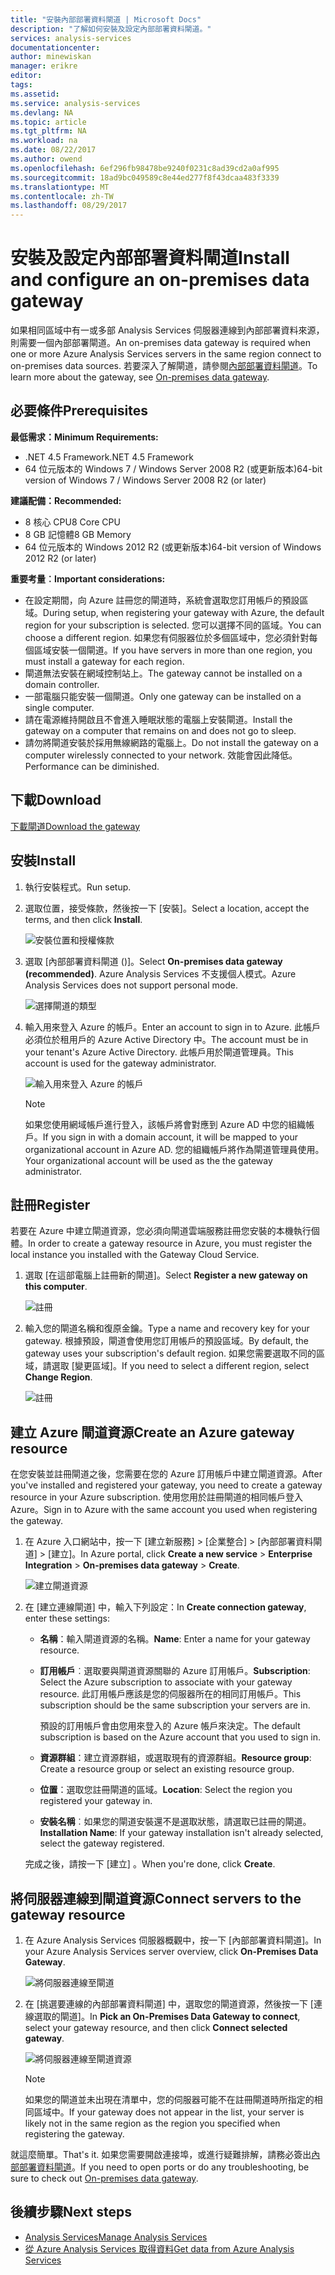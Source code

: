 ```yaml
---
title: "安裝內部部署資料閘道 | Microsoft Docs"
description: "了解如何安裝及設定內部部署資料閘道。"
services: analysis-services
documentationcenter: 
author: minewiskan
manager: erikre
editor: 
tags: 
ms.assetid: 
ms.service: analysis-services
ms.devlang: NA
ms.topic: article
ms.tgt_pltfrm: NA
ms.workload: na
ms.date: 08/22/2017
ms.author: owend
ms.openlocfilehash: 6ef296fb98478be9240f0231c8ad39cd2a0af995
ms.sourcegitcommit: 18ad9bc049589c8e44ed277f8f43dcaa483f3339
ms.translationtype: MT
ms.contentlocale: zh-TW
ms.lasthandoff: 08/29/2017
---
```

# <a name="install-and-configure-an-on-premises-data-gateway"></a><span data-ttu-id="0bfa9-103">安裝及設定內部部署資料閘道</span><span class="sxs-lookup"><span data-stu-id="0bfa9-103">Install and configure an on-premises data gateway</span></span>
<span data-ttu-id="0bfa9-104">如果相同區域中有一或多部 Analysis Services 伺服器連線到內部部署資料來源，則需要一個內部部署閘道。</span><span class="sxs-lookup"><span data-stu-id="0bfa9-104">An on-premises data gateway is required when one or more Azure Analysis Services servers in the same region connect to on-premises data sources.</span></span> <span data-ttu-id="0bfa9-105">若要深入了解閘道，請參閱[內部部署資料閘道](analysis-services-gateway.md)。</span><span class="sxs-lookup"><span data-stu-id="0bfa9-105">To learn more about the gateway, see [On-premises data gateway](analysis-services-gateway.md).</span></span>

## <a name="prerequisites"></a><span data-ttu-id="0bfa9-106">必要條件</span><span class="sxs-lookup"><span data-stu-id="0bfa9-106">Prerequisites</span></span>
<span data-ttu-id="0bfa9-107">**最低需求：**</span><span class="sxs-lookup"><span data-stu-id="0bfa9-107">**Minimum Requirements:**</span></span>

* <span data-ttu-id="0bfa9-108">.NET 4.5 Framework</span><span class="sxs-lookup"><span data-stu-id="0bfa9-108">.NET 4.5 Framework</span></span>
* <span data-ttu-id="0bfa9-109">64 位元版本的 Windows 7 / Windows Server 2008 R2 (或更新版本)</span><span class="sxs-lookup"><span data-stu-id="0bfa9-109">64-bit version of Windows 7 / Windows Server 2008 R2 (or later)</span></span>

<span data-ttu-id="0bfa9-110">**建議配備：**</span><span class="sxs-lookup"><span data-stu-id="0bfa9-110">**Recommended:**</span></span>

* <span data-ttu-id="0bfa9-111">8 核心 CPU</span><span class="sxs-lookup"><span data-stu-id="0bfa9-111">8 Core CPU</span></span>
* <span data-ttu-id="0bfa9-112">8 GB 記憶體</span><span class="sxs-lookup"><span data-stu-id="0bfa9-112">8 GB Memory</span></span>
* <span data-ttu-id="0bfa9-113">64 位元版本的 Windows 2012 R2 (或更新版本)</span><span class="sxs-lookup"><span data-stu-id="0bfa9-113">64-bit version of Windows 2012 R2 (or later)</span></span>

<span data-ttu-id="0bfa9-114">**重要考量︰**</span><span class="sxs-lookup"><span data-stu-id="0bfa9-114">**Important considerations:**</span></span>

* <span data-ttu-id="0bfa9-115">在設定期間，向 Azure 註冊您的閘道時，系統會選取您訂用帳戶的預設區域。</span><span class="sxs-lookup"><span data-stu-id="0bfa9-115">During setup, when registering your gateway with Azure, the default region for your subscription is selected.</span></span> <span data-ttu-id="0bfa9-116">您可以選擇不同的區域。</span><span class="sxs-lookup"><span data-stu-id="0bfa9-116">You can choose a different region.</span></span> <span data-ttu-id="0bfa9-117">如果您有伺服器位於多個區域中，您必須針對每個區域安裝一個閘道。</span><span class="sxs-lookup"><span data-stu-id="0bfa9-117">If you have servers in more than one region, you must install a gateway for each region.</span></span> 
* <span data-ttu-id="0bfa9-118">閘道無法安裝在網域控制站上。</span><span class="sxs-lookup"><span data-stu-id="0bfa9-118">The gateway cannot be installed on a domain controller.</span></span>
* <span data-ttu-id="0bfa9-119">一部電腦只能安裝一個閘道。</span><span class="sxs-lookup"><span data-stu-id="0bfa9-119">Only one gateway can be installed on a single computer.</span></span>
* <span data-ttu-id="0bfa9-120">請在電源維持開啟且不會進入睡眠狀態的電腦上安裝閘道。</span><span class="sxs-lookup"><span data-stu-id="0bfa9-120">Install the gateway on a computer that remains on and does not go to sleep.</span></span>
* <span data-ttu-id="0bfa9-121">請勿將閘道安裝於採用無線網路的電腦上。</span><span class="sxs-lookup"><span data-stu-id="0bfa9-121">Do not install the gateway on a computer wirelessly connected to your network.</span></span> <span data-ttu-id="0bfa9-122">效能會因此降低。</span><span class="sxs-lookup"><span data-stu-id="0bfa9-122">Performance can be diminished.</span></span>


## <span data-ttu-id="0bfa9-123"><a name="download"></a>下載</span><span class="sxs-lookup"><span data-stu-id="0bfa9-123"><a name="download"></a>Download</span></span>
 [<span data-ttu-id="0bfa9-124">下載閘道</span><span class="sxs-lookup"><span data-stu-id="0bfa9-124">Download the gateway</span></span>](https://aka.ms/azureasgateway)

## <span data-ttu-id="0bfa9-125"><a name="install"></a>安裝</span><span class="sxs-lookup"><span data-stu-id="0bfa9-125"><a name="install"></a>Install</span></span>

1. <span data-ttu-id="0bfa9-126">執行安裝程式。</span><span class="sxs-lookup"><span data-stu-id="0bfa9-126">Run setup.</span></span>

2. <span data-ttu-id="0bfa9-127">選取位置，接受條款，然後按一下 [安裝]。</span><span class="sxs-lookup"><span data-stu-id="0bfa9-127">Select a location, accept the terms, and then click **Install**.</span></span>

   ![安裝位置和授權條款](media/analysis-services-gateway-install/aas-gateway-installer-accept.png)

3. <span data-ttu-id="0bfa9-129">選取 [內部部署資料閘道 ()]。</span><span class="sxs-lookup"><span data-stu-id="0bfa9-129">Select **On-premises data gateway (recommended)**.</span></span> <span data-ttu-id="0bfa9-130">Azure Analysis Services 不支援個人模式。</span><span class="sxs-lookup"><span data-stu-id="0bfa9-130">Azure Analysis Services does not support personal mode.</span></span>

   ![選擇閘道的類型](media/analysis-services-gateway-install/aas-gateway-installer-shared.png)

4. <span data-ttu-id="0bfa9-132">輸入用來登入 Azure 的帳戶。</span><span class="sxs-lookup"><span data-stu-id="0bfa9-132">Enter an account to sign in to Azure.</span></span> <span data-ttu-id="0bfa9-133">此帳戶必須位於租用戶的 Azure Active Directory 中。</span><span class="sxs-lookup"><span data-stu-id="0bfa9-133">The account must be in your tenant's Azure Active Directory.</span></span> <span data-ttu-id="0bfa9-134">此帳戶用於閘道管理員。</span><span class="sxs-lookup"><span data-stu-id="0bfa9-134">This account is used for the gateway administrator.</span></span> 

   ![輸入用來登入 Azure 的帳戶](media/analysis-services-gateway-install/aas-gateway-installer-account.png)

   > [!NOTE]
   > <span data-ttu-id="0bfa9-136">如果您使用網域帳戶進行登入，該帳戶將會對應到 Azure AD 中您的組織帳戶。</span><span class="sxs-lookup"><span data-stu-id="0bfa9-136">If you sign in with a domain account, it will be mapped to your organizational account in Azure AD.</span></span> <span data-ttu-id="0bfa9-137">您的組織帳戶將作為閘道管理員使用。</span><span class="sxs-lookup"><span data-stu-id="0bfa9-137">Your organizational account will be used as the the gateway administrator.</span></span>

## <span data-ttu-id="0bfa9-138"><a name="register"></a>註冊</span><span class="sxs-lookup"><span data-stu-id="0bfa9-138"><a name="register"></a>Register</span></span>
<span data-ttu-id="0bfa9-139">若要在 Azure 中建立閘道資源，您必須向閘道雲端服務註冊您安裝的本機執行個體。</span><span class="sxs-lookup"><span data-stu-id="0bfa9-139">In order to create a gateway resource in Azure, you must register the local instance you installed with the Gateway Cloud Service.</span></span> 

1.  <span data-ttu-id="0bfa9-140">選取 [在這部電腦上註冊新的閘道]。</span><span class="sxs-lookup"><span data-stu-id="0bfa9-140">Select **Register a new gateway on this computer**.</span></span>

    ![註冊](media/analysis-services-gateway-install/aas-gateway-register-new.png)

2. <span data-ttu-id="0bfa9-142">輸入您的閘道名稱和復原金鑰。</span><span class="sxs-lookup"><span data-stu-id="0bfa9-142">Type a name and recovery key for your gateway.</span></span> <span data-ttu-id="0bfa9-143">根據預設，閘道會使用您訂用帳戶的預設區域。</span><span class="sxs-lookup"><span data-stu-id="0bfa9-143">By default, the gateway uses your subscription's default region.</span></span> <span data-ttu-id="0bfa9-144">如果您需要選取不同的區域，請選取 [變更區域]。</span><span class="sxs-lookup"><span data-stu-id="0bfa9-144">If you need to select a different region, select **Change Region**.</span></span>

   ![註冊](media/analysis-services-gateway-install/aas-gateway-register-name.png)


## <span data-ttu-id="0bfa9-146"><a name="create-resource"></a>建立 Azure 閘道資源</span><span class="sxs-lookup"><span data-stu-id="0bfa9-146"><a name="create-resource"></a>Create an Azure gateway resource</span></span>
<span data-ttu-id="0bfa9-147">在您安裝並註冊閘道之後，您需要在您的 Azure 訂用帳戶中建立閘道資源。</span><span class="sxs-lookup"><span data-stu-id="0bfa9-147">After you've installed and registered your gateway, you need to create a gateway resource in your Azure subscription.</span></span> <span data-ttu-id="0bfa9-148">使用您用於註冊閘道的相同帳戶登入 Azure。</span><span class="sxs-lookup"><span data-stu-id="0bfa9-148">Sign in to Azure with the same account you used when registering the gateway.</span></span>

1. <span data-ttu-id="0bfa9-149">在 Azure 入口網站中，按一下 [建立新服務] > [企業整合] > [內部部署資料閘道] > [建立]。</span><span class="sxs-lookup"><span data-stu-id="0bfa9-149">In Azure portal, click **Create a new service** > **Enterprise Integration** > **On-premises data gateway** > **Create**.</span></span>

   ![建立閘道資源](media/analysis-services-gateway-install/aas-gateway-new-azure-resource.png)

2. <span data-ttu-id="0bfa9-151">在 [建立連線閘道] 中，輸入下列設定：</span><span class="sxs-lookup"><span data-stu-id="0bfa9-151">In **Create connection gateway**, enter these settings:</span></span>

    * <span data-ttu-id="0bfa9-152">**名稱**：輸入閘道資源的名稱。</span><span class="sxs-lookup"><span data-stu-id="0bfa9-152">**Name**: Enter a name for your gateway resource.</span></span> 

    * <span data-ttu-id="0bfa9-153">**訂用帳戶**︰選取要與閘道資源關聯的 Azure 訂用帳戶。</span><span class="sxs-lookup"><span data-stu-id="0bfa9-153">**Subscription**: Select the Azure subscription to associate with your gateway resource.</span></span> 
    <span data-ttu-id="0bfa9-154">此訂用帳戶應該是您的伺服器所在的相同訂用帳戶。</span><span class="sxs-lookup"><span data-stu-id="0bfa9-154">This subscription should be the same subscription your servers are in.</span></span>
   
      <span data-ttu-id="0bfa9-155">預設的訂用帳戶會由您用來登入的 Azure 帳戶來決定。</span><span class="sxs-lookup"><span data-stu-id="0bfa9-155">The default subscription is based on the Azure account that you used to sign in.</span></span>

    * <span data-ttu-id="0bfa9-156">**資源群組**：建立資源群組，或選取現有的資源群組。</span><span class="sxs-lookup"><span data-stu-id="0bfa9-156">**Resource group**: Create a resource group or select an existing resource group.</span></span>

    * <span data-ttu-id="0bfa9-157">**位置**：選取您註冊閘道的區域。</span><span class="sxs-lookup"><span data-stu-id="0bfa9-157">**Location**: Select the region you registered your gateway in.</span></span>

    * <span data-ttu-id="0bfa9-158">**安裝名稱**︰如果您的閘道安裝還不是選取狀態，請選取已註冊的閘道。</span><span class="sxs-lookup"><span data-stu-id="0bfa9-158">**Installation Name**: If your gateway installation isn't already selected, select the gateway registered.</span></span> 

    <span data-ttu-id="0bfa9-159">完成之後，請按一下 [建立] 。</span><span class="sxs-lookup"><span data-stu-id="0bfa9-159">When you're done, click **Create**.</span></span>

## <span data-ttu-id="0bfa9-160"><a name="connect-servers"></a>將伺服器連線到閘道資源</span><span class="sxs-lookup"><span data-stu-id="0bfa9-160"><a name="connect-servers"></a>Connect servers to the gateway resource</span></span>

1. <span data-ttu-id="0bfa9-161">在 Azure Analysis Services 伺服器概觀中，按一下 [內部部署資料閘道]。</span><span class="sxs-lookup"><span data-stu-id="0bfa9-161">In your Azure Analysis Services server overview, click **On-Premises Data Gateway**.</span></span>

   ![將伺服器連線至閘道](media/analysis-services-gateway-install/aas-gateway-connect-server.png)

2. <span data-ttu-id="0bfa9-163">在 [挑選要連線的內部部署資料閘道] 中，選取您的閘道資源，然後按一下 [連線選取的閘道]。</span><span class="sxs-lookup"><span data-stu-id="0bfa9-163">In **Pick an On-Premises Data Gateway to connect**, select your gateway resource, and then click **Connect selected gateway**.</span></span>

   ![將伺服器連線至閘道資源](media/analysis-services-gateway-install/aas-gateway-connect-resource.png)

    > [!NOTE]
    > <span data-ttu-id="0bfa9-165">如果您的閘道並未出現在清單中，您的伺服器可能不在註冊閘道時所指定的相同區域中。</span><span class="sxs-lookup"><span data-stu-id="0bfa9-165">If your gateway does not appear in the list, your server is likely not in the same region as the region you specified when registering the gateway.</span></span> 

<span data-ttu-id="0bfa9-166">就這麼簡單。</span><span class="sxs-lookup"><span data-stu-id="0bfa9-166">That's it.</span></span> <span data-ttu-id="0bfa9-167">如果您需要開啟連接埠，或進行疑難排解，請務必簽出[內部部署資料閘道](analysis-services-gateway.md)。</span><span class="sxs-lookup"><span data-stu-id="0bfa9-167">If you need to open ports or do any troubleshooting, be sure to check out [On-premises data gateway](analysis-services-gateway.md).</span></span>

## <a name="next-steps"></a><span data-ttu-id="0bfa9-168">後續步驟</span><span class="sxs-lookup"><span data-stu-id="0bfa9-168">Next steps</span></span>
* [<span data-ttu-id="0bfa9-169"> Analysis Services</span><span class="sxs-lookup"><span data-stu-id="0bfa9-169">Manage Analysis Services</span></span>](analysis-services-manage.md)   
* [<span data-ttu-id="0bfa9-170">從 Azure Analysis Services 取得資料</span><span class="sxs-lookup"><span data-stu-id="0bfa9-170">Get data from Azure Analysis Services</span></span>](analysis-services-connect.md)
